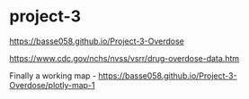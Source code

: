 # project-3
<a href="https://basse058.github.io/Project-3-Overdose">https://basse058.github.io/Project-3-Overdose</a>

https://www.cdc.gov/nchs/nvss/vsrr/drug-overdose-data.htm

Finally a working map - https://basse058.github.io/Project-3-Overdose/plotly-map-1
